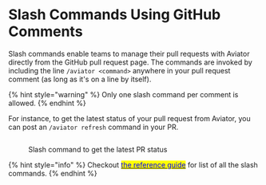 # Slash Commands Using GitHub Comments

Slash commands enable teams to manage their pull requests with Aviator directly from the GitHub pull request page. The commands are invoked by including the line `/aviator <command>` anywhere in your pull request comment (as long as it's on a line by itself).

{% hint style="warning" %}
Only one slash command per comment is allowed.
{% endhint %}

For instance, to get the latest status of your pull request from Aviator, you can post an `/aviator refresh` command in your PR.

<figure><img src="../../.gitbook/assets/Screen Shot 2023-10-03 at 1.45.04 PM.png" alt=""><figcaption><p>Slash command to get the latest PR status</p></figcaption></figure>

{% hint style="info" %}
Checkout [<mark style="color:blue;">the reference guide</mark>](../reference/slash-commands.md) for list of all the slash commands.
{% endhint %}
